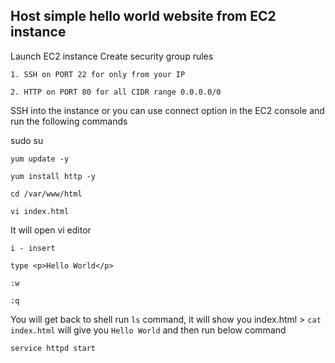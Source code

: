 Host simple hello world website from EC2 instance
---
Launch EC2 instance
Create security group rules

    1. SSH on PORT 22 for only from your IP
 
    2. HTTP on PORT 80 for all CIDR range 0.0.0.0/0

SSH into the instance or you can use connect option in the EC2 console and run the following commands
 
   sudo su

    yum update -y

    yum install http -y

    cd /var/www/html
    
    vi index.html

It will open vi editor
 
    i - insert
 
    type <p>Hello World</p>

    :w

    :q

You will get back to shell
run `ls` command, it will show you index.html > `cat index.html` will give you `Hello World` and then run below command
    
    service httpd start